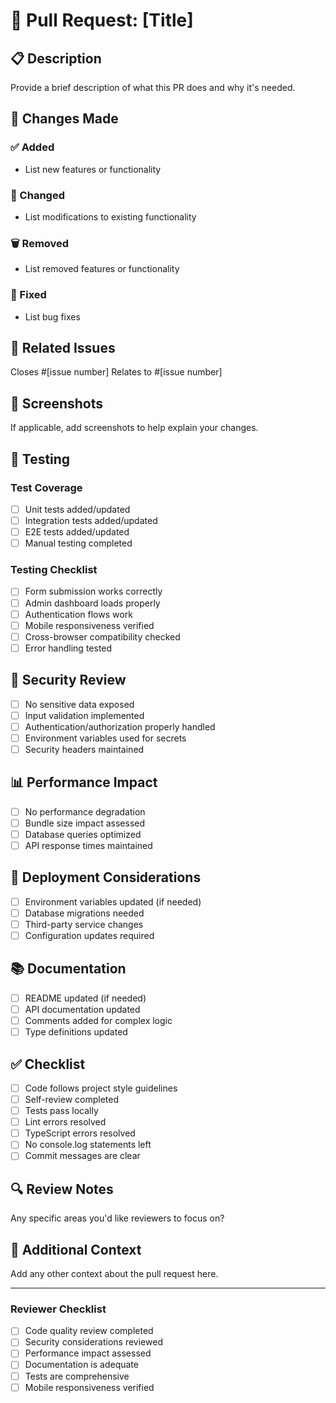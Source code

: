 # 🔄 Pull Request: [Title]

## 📋 Description

Provide a brief description of what this PR does and why it's needed.

## 🎯 Changes Made

### ✅ Added
- List new features or functionality

### 🔧 Changed
- List modifications to existing functionality

### 🗑️ Removed
- List removed features or functionality

### 🐛 Fixed
- List bug fixes

## 🔗 Related Issues

Closes #[issue number]
Relates to #[issue number]

## 📸 Screenshots

If applicable, add screenshots to help explain your changes.

## 🧪 Testing

### Test Coverage
- [ ] Unit tests added/updated
- [ ] Integration tests added/updated
- [ ] E2E tests added/updated
- [ ] Manual testing completed

### Testing Checklist
- [ ] Form submission works correctly
- [ ] Admin dashboard loads properly
- [ ] Authentication flows work
- [ ] Mobile responsiveness verified
- [ ] Cross-browser compatibility checked
- [ ] Error handling tested

## 🔐 Security Review

- [ ] No sensitive data exposed
- [ ] Input validation implemented
- [ ] Authentication/authorization properly handled
- [ ] Environment variables used for secrets
- [ ] Security headers maintained

## 📊 Performance Impact

- [ ] No performance degradation
- [ ] Bundle size impact assessed
- [ ] Database queries optimized
- [ ] API response times maintained

## 🚀 Deployment Considerations

- [ ] Environment variables updated (if needed)
- [ ] Database migrations needed
- [ ] Third-party service changes
- [ ] Configuration updates required

## 📚 Documentation

- [ ] README updated (if needed)
- [ ] API documentation updated
- [ ] Comments added for complex logic
- [ ] Type definitions updated

## ✅ Checklist

- [ ] Code follows project style guidelines
- [ ] Self-review completed
- [ ] Tests pass locally
- [ ] Lint errors resolved
- [ ] TypeScript errors resolved
- [ ] No console.log statements left
- [ ] Commit messages are clear

## 🔍 Review Notes

Any specific areas you'd like reviewers to focus on?

## 📝 Additional Context

Add any other context about the pull request here.

---

### Reviewer Checklist

- [ ] Code quality review completed
- [ ] Security considerations reviewed
- [ ] Performance impact assessed
- [ ] Documentation is adequate
- [ ] Tests are comprehensive
- [ ] Mobile responsiveness verified 